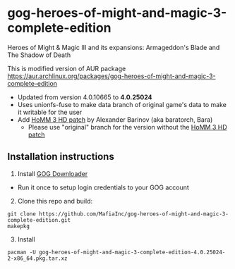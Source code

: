 # gog-heroes-of-might-and-magic-3-complete-edition
Heroes of Might &amp; Magic III and its expansions: Armageddon's Blade and The Shadow of Death

This is modified version of AUR package https://aur.archlinux.org/packages/gog-heroes-of-might-and-magic-3-complete-edition
* Updated from version 4.0.10665 to **4.0.25024**
* Uses unionfs-fuse to make data branch of original game's data to make it writable for the user
* Add [HoMM 3 HD patch](https://sites.google.com/site/heroes3hd/) by Alexander Barinov (aka baratorch, Bara)
  * Please use "original" branch for the version without the [HoMM 3 HD patch](https://sites.google.com/site/heroes3hd/)

## Installation instructions
1. Install [GOG Downloader](https://github.com/Sude-/lgogdownloader)
  * Run it once to setup login credentials to your GOG account
2. Clone this repo and build:
```
git clone https://github.com/MafiaInc/gog-heroes-of-might-and-magic-3-complete-edition.git
makepkg
```
3. Install
```
pacman -U gog-heroes-of-might-and-magic-3-complete-edition-4.0.25024-2-x86_64.pkg.tar.xz
```
